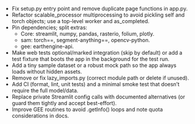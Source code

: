 - Fix setup.py entry point and remove duplicate page functions in app.py.
- Refactor scalable_processor multiprocessing to avoid pickling self and torch objects; use a top-level worker and as_completed.
- Pin dependencies; split extras:
  - Core: streamlit, numpy, pandas, rasterio, folium, plotly.
  - sam: torch==<pinned>, segment-anything==<pinned or commit>, opencv-python.
  - gee: earthengine-api.
- Make web tests optional/marked integration (skip by default) or add a test fixture that boots the app in the background for the test run.
- Add a tiny sample dataset or a robust mock path so the app always loads without hidden assets.
- Remove or fix lazy_imports.py (correct module path or delete if unused).
- Add CI (format, lint, unit tests) and a minimal smoke test that doesn’t require the full model/data.
- Replace private Streamlit config calls with documented alternatives (or guard them tightly and accept best-effort).
- Improve GEE routines to avoid .getInfo() loops and note quota considerations in docs.
